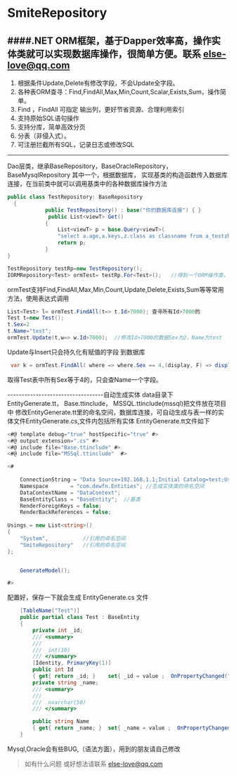 # SmiteRepository
####.NET ORM框架，基于Dapper效率高，操作实体类就可以实现数据库操作，很简单方便。联系 else-love@qq.com
---
1. 根据条件Update,Delete有修改字段，不会Update全字段。
2. 各种表ORM查寻：Find,FindAll,Max,Min,Count,Scalar,Exists,Sum，操作简单。
3. Find ，FindAll 可指定 输出列，更好节省资源、合理利用索引
3. 支持原始SQL语句操作
3. 支持分库，简单高效分页
4. 分表（非侵入式）。  
5. 可注册拦截所有SQL，记录日志或修改SQL
***
Dao层类，继承BaseRepository，BaseOracleRepository，BaseMysqlRepository  其中一个，根据数据库，
实现基类的构造函数传入数据库连接，在当前类中就可以调用基类中的各种数据库操作方法
```C#
public class TestRepository: BaseRepository
  {
            public TestRepository() : base("你的数据库连接") { }
             public List<viewT> Get()
            {
                List<viewT> p = base.Query<viewT>(
                "select a.age,a.keys,z.class as classname from a_testzhu z left join  a_testage a on z.keys=a.keys where a.id>7000" );
                return p;
            }
}

TestRepository testRp=new TestRepository(); 
IORMRepository<Test> ormTest= testRp.For<Test>();   //得到一个ORM操作类，
``` 

ormTest支持Find,FindAll,Max,Min,Count,Update,Delete,Exists,Sum等等常用方法，使用表达式调用 
```C#
List<Test> l= ormTest.FindAll(t=> t.Id>7000); 查寻所有Id>7000的
Test t=new Test(); 
t.Sex=2
t.Name="test";
ormTest.Update(t,w=> w.Id>7000);  //修改Id>7000的数据Sex为2，Name为test
```
Update与Insert只会持久化有赋值的字段 到数据库
```C#
 var k = ormTest.FindAll( where => where.Sex == 4,(display, F) => display(F.Name));
```
 取得Test表中所有Sex等于4的，只会查Name一个字段。
 
 
 ----------------------------------自动生成实体 data目录下
 EntityGenerate.tt， Base.ttinclude， MSSQL.ttinclude(mssql)把文件放在项目中
 修改EntityGenerate.tt里的命名空间，数据库连接，可自动生成与表一样的实体文件EntityGenerate.cs,文件内包括所有实体
 EntityGenerate.tt文件如下
```C#
<#@ template debug="true" hostSpecific="true" #>
<#@ output extension=".cs" #>
<#@ include file="Base.ttinclude" #>
<#@ include file="MSSql.ttinclude"  #>

<#
 
	ConnectionString = "Data Source=192.168.1.1;Initial Catalog=test;User ID=test;Password=Password;";
    Namespace       = "com.dewfn.Entities"; //生成实体类的命名空间
    DataContextName = "DataContext";
	BaseEntityClass = "BaseEntity";  //基类
	RenderForeignKeys = false;
	RenderBackReferences = false;
	
Usings = new List<string>()
{
	"System",           //引用的命名空间
	"SmiteRepository"	//引用的命名空间
};


    GenerateModel();

#> 
```
配置好，保存一下就会生成 EntityGenerate.cs 文件
```C#
 	[TableName("Test")]
	public partial class Test : BaseEntity
	{
		private int _id;
		/// <summary>
		/// 
		///  int(10) 
		/// </summary>
		[Identity, PrimaryKey(1)] 
		public int Id
		{ get{ return _id; } 	set{ _id = value ;  OnPropertyChanged("Id"); } }
		private string _name;
		/// <summary>
		/// 
		///  nvarchar(50)
		/// </summary>

		public string Name
		{ get{ return _name; } 	set{ _name = value ;  OnPropertyChanged("Name"); } }
	}
```

Mysql,Oracle会有些BUG,（语法方面），用到的朋友请自己修改



>   如有什么问题 或好想法请联系 else-love@qq.com
